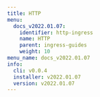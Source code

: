 ```yaml
---
title: HTTP
menu:
  docs_v2022.01.07:
    identifier: http-ingress
    name: HTTP
    parent: ingress-guides
    weight: 10
menu_name: docs_v2022.01.07
info:
  cli: v0.0.4
  installer: v2022.01.07
  version: v2022.01.07
---
```


